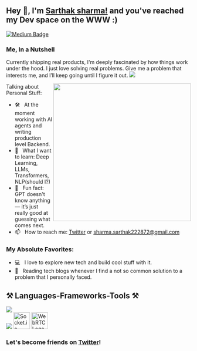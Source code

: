## Hey 👋, I'm [Sarthak sharma!](https://twitter.com/sarthaksharma85) and you've reached my Dev space on the WWW :)

<!-- [![Website Badge](https://img.shields.io/badge/Website-3b5998?style=flat-square&logo=google-chrome&logoColor=white)](https://vikrantbhat.com/) -->

<!-- [![Linkedin Badge](https://img.shields.io/badge/LinkedIn-0077B5?style=for-the-badge&logo=linkedin&logoColor=white)](https://www.linkedin.com/in/sarthaksharma27/)
[![Leetcode Badge](https://img.shields.io/badge/LeetCode-FFA116?style=for-the-badge&logo=leetcode&logoColor=white)](https://leetcode.com/u/sarthaksharma27/)
[![Twitter Badge](https://img.shields.io/badge/Twitter-1DA1F2?style=for-the-badge&logo=twitter&logoColor=white)](https://twitter.com/sarthaksharma85) -->
[![Medium Badge](https://img.shields.io/badge/Medium-12100E?style=for-the-badge&logo=medium&logoColor=white)](https://medium.com/@sharma.sarthak222872)


### Me, In a Nutshell &nbsp; 

Currently shipping real products, I'm deeply fascinated by how things work under the hood. I just love solving real problems. Give me a problem that interests me, and I’ll keep going until I figure it out. 
[![](https://gitwar.herokuapp.com/badge?username=bhatvikrant&label=Gitwar%20Profile%20Score&style=for-the-badge&color=0088cc)](https://gitwar.herokuapp.com/bhatvikrant) 

<img align="right" width="375" alt="" src="https://media.giphy.com/media/SIuI7syOPvm1HAd5GF/giphy.gif" />

 Talking about Personal Stuff:

- 🛠 &nbsp; At the moment working with AI agents and writing production level Backend.
- 👀 &nbsp; What I want to learn: Deep Learning, LLMs, Transformers, NLP(should I?)
- 👾 &nbsp; Fun fact: GPT doesn't know anything — it’s just really good at guessing what comes next.
- 📫 &nbsp; How to reach me: [Twitter](https://twitter.com/sarthaksharma85) or sharma.sarthak222872@gmail.com
<!-- - 📝 &nbsp; Checkout my [Resume](https://github.com/bhatvikrant/bhatvikrant/blob/master/resume.pdf). (Haven't update it in a while, but here you go) -->
<!-- - 🚀 &nbsp; I’m currently learning Backend Development. -->
### My Absolute Favorites:

- 💻 &nbsp; I love to explore new tech and build cool stuff with it.
- 📰 &nbsp; Reading tech blogs whenever I find a not so common solution to a problem that I personally faced.
<!-- - 🍕 &nbsp; Hackathons, meetups & tech events. -->

<h2 align="left">⚒️ Languages-Frameworks-Tools ⚒️</h2>

<div align="left"> <img src="https://skillicons.dev/icons?i=nodejs,express,javascript,typescript,mongodb,postgres," /><br> <img src="https://skillicons.dev/icons?i=linux,git,redis,docker" /> <img src="https://upload.wikimedia.org/wikipedia/commons/thumb/9/96/Socket-io.svg/2048px-Socket-io.svg.png" alt="Socket.io Logo" style="height: 45px;"> <img src="https://webrtc.github.io/webrtc-org/assets/images/webrtc-logo-vert-retro-255x305.png" alt="WebRTC Logo" style="height: 45px;"> 

### Let's become friends on [Twitter](https://twitter.com/sarthaksharma85)!

</div>
